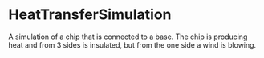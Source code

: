 # HeatTransferSimulation
A simulation of a chip that is connected to a base. The chip is producing heat and from 3 sides is insulated, but from the one side a wind is blowing.

